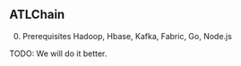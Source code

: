 ## ATLChain

0. Prerequisites
Hadoop, Hbase, Kafka, Fabric, Go, Node.js


TODO: We will do it better.
